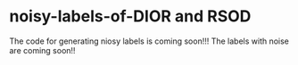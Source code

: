# noisy-labels-of-DIOR and RSOD
The code for generating niosy labels is coming soon!!!
The labels with noise are coming soon!!
